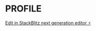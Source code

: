 # PROFILE

[Edit in StackBlitz next generation editor ⚡️](https://stackblitz.com/~/github.com/Tejashh16/PROFILE)
